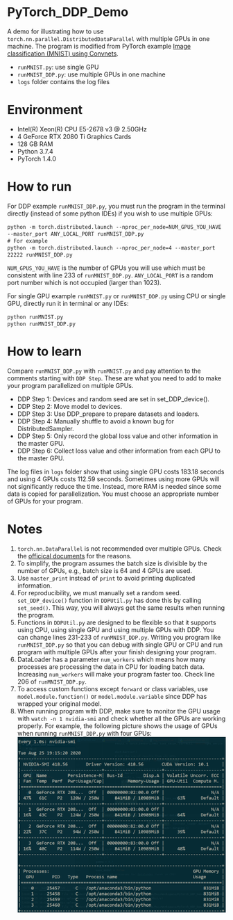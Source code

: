 # PyTorch_DDP_Demo
A demo for illustrating how to use `torch.nn.parallel.DistributedDataParallel` with multiple GPUs in one machine. The program is modified from PyTorch example [Image classification (MNIST) using Convnets](https://github.com/pytorch/examples/tree/master/mnist).

- `runMNIST.py`: use single GPU
- `runMNIST_DDP.py`: use multiple GPUs in one machine
- `logs` folder contains the log files

# Environment
- Intel(R) Xeon(R) CPU E5-2678 v3 @ 2.50GHz
- 4 GeForce RTX 2080 Ti Graphics Cards
- 128 GB RAM
- Python 3.7.4
- PyTorch 1.4.0

# How to run
For DDP example `runMNIST_DDP.py`, you must run the program in the terminal directly (instead of some python IDEs) if you wish to use multiple GPUs:
```
python -m torch.distributed.launch --nproc_per_node=NUM_GPUS_YOU_HAVE --master_port ANY_LOCAL_PORT runMNIST_DDP.py
# For example
python -m torch.distributed.launch --nproc_per_node=4 --master_port 22222 runMNIST_DDP.py
```

`NUM_GPUS_YOU_HAVE` is the number of GPUs you will use which must be consistent with line 233 of `runMNIST_DDP.py`. `ANY_LOCAL_PORT` is a random port number which is not occupied (larger than 1023). 

For single GPU example `runMNIST.py` or `runMNIST_DDP.py` using CPU or single GPU, directly run it in terminal or any IDEs:
```
python runMNIST.py
python runMNIST_DDP.py
```

# How to learn
Compare `runMNIST_DDP.py` with `runMNIST.py` and pay attention to the comments starting with `DDP Step`. These are what you need to add to make your program parallelized on multiple GPUs. 
- DDP Step 1: Devices and random seed are set in set_DDP_device().
- DDP Step 2: Move model to devices.
- DDP Step 3: Use DDP_prepare to prepare datasets and loaders.
- DDP Step 4: Manually shuffle to avoid a known bug for DistributedSampler.
- DDP Step 5: Only record the global loss value and other information in the master GPU.
- DDP Step 6: Collect loss value and other information from each GPU to the master GPU.

The log files in `logs` folder show that using single GPU costs 183.18 seconds and using 4 GPUs costs 112.59 seconds. Sometimes using more GPUs will not significantly reduce the time. Instead, more RAM is needed since some data is copied for parallelization. You must choose an appropriate number of GPUs for your program.


# Notes
1. `torch.nn.DataParallel` is not recommended over multiple GPUs. Check the [officical documents](https://pytorch.org/tutorials/intermediate/ddp_tutorial.html#comparison-between-dataparallel-and-distributeddataparallel) for the reasons.
2. To simplify, the program assumes the batch size is divisible by the number of GPUs, e.g., batch size is 64 and 4 GPUs are used.
3. Use `master_print` instead of `print` to avoid printing duplicated information. 
4. For reproducibility, we must manually set a random seed. `set_DDP_device()` function in `DDPUtil.py` has done this by calling `set_seed()`. This way, you will always get the same results when running the program.
5. Functions in `DDPUtil.py` are designed to be flexible so that it supports using CPU, using single GPU and using multiple GPUs with DDP. You can change lines 231-233 of `runMNIST_DDP.py`. Writing you program like `runMNIST_DDP.py` so that you can debug with single GPU or CPU and run program with multiple GPUs after your finish designing your program.
6. DataLoader has a parameter `num_workers` which means how many processes are processing the data in CPU for loading batch data. Increasing `num_workers` will make your program faster too. Check line 206 of `runMNIST_DDP.py`.
7. To access custom functions except `forward` or class variables, use `model.module.function()` or `model.module.variable` since DDP has wrapped your original model.
8. When running program with DDP, make sure to monitor the GPU usage with `watch -n 1 nvidia-smi` and check whether all the GPUs are working properly. For example, the following picture shows the usage of GPUs when running `runMNIST_DDP.py` with four GPUs:
![GPU usage](logs/GPU_usage.png)

